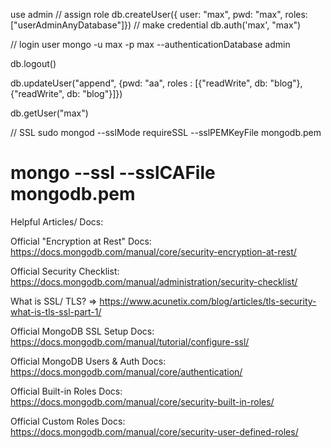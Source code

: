 
use admin
// assign role
db.createUser({ user: "max", pwd: "max", roles: ["userAdminAnyDatabase"]}) 
// make credential
db.auth('max', "max")

// login user
mongo -u max -p max --authenticationDatabase admin

db.logout()

db.updateUser("append", {pwd: "aa", roles : [{"readWrite", db: "blog"}, {"readWrite", db: "blog"}]})

db.getUser("max")

// SSL
sudo mongod --sslMode requireSSL --sslPEMKeyFile mongodb.pem

mongo --ssl --sslCAFile mongodb.pem
===============
Helpful Articles/ Docs:

Official "Encryption at Rest" Docs: https://docs.mongodb.com/manual/core/security-encryption-at-rest/

Official Security Checklist: https://docs.mongodb.com/manual/administration/security-checklist/

What is SSL/ TLS? => https://www.acunetix.com/blog/articles/tls-security-what-is-tls-ssl-part-1/

Official MongoDB SSL Setup Docs: https://docs.mongodb.com/manual/tutorial/configure-ssl/

Official MongoDB Users & Auth Docs: https://docs.mongodb.com/manual/core/authentication/

Official Built-in Roles Docs: https://docs.mongodb.com/manual/core/security-built-in-roles/

Official Custom Roles Docs: https://docs.mongodb.com/manual/core/security-user-defined-roles/